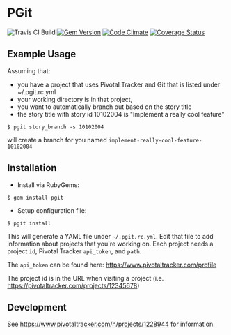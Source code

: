# PGit

![Travis CI Build](https://travis-ci.org/Edderic/pgit.svg?branch=master)
[![Gem Version](https://badge.fury.io/rb/pgit.svg)](http://badge.fury.io/rb/pgit)
[![Code Climate](https://codeclimate.com/github/Edderic/pgit/badges/gpa.svg)](https://codeclimate.com/github/Edderic/pgit)
[![Coverage Status](https://coveralls.io/repos/Edderic/pgit/badge.png?branch=master)](https://coveralls.io/r/Edderic/pgit?branch=master)

## Example Usage

Assuming that:
  - you have a project that uses Pivotal Tracker and Git that is listed under ~/.pgit.rc.yml
  - your working directory is in that project,
  - you want to automatically branch out based on the story title
  - the story title with story id 10102004 is "Implement a really cool feature"

```
$ pgit story_branch -s 10102004
```

will create a branch for you named `implement-really-cool-feature-10102004`

## Installation

* Install via RubyGems:

```
$ gem install pgit
```

* Setup configuration file:

```
$ pgit install
```

This will generate a YAML file under `~/.pgit.rc.yml`. Edit that file to add
information about projects that you're working on.  Each project needs a
project `id`, Pivotal Tracker `api_token`, and `path`.

The `api_token` can be found here: https://www.pivotaltracker.com/profile

The project id is in the URL when visiting a project (i.e.
https://pivotaltracker.com/projects/12345678)


## Development
See https://www.pivotaltracker.com/n/projects/1228944 for information.
